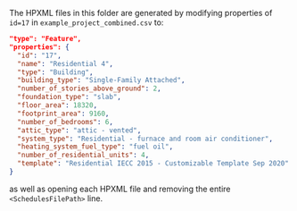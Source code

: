 The HPXML files in this folder are generated by modifying properties of `id=17` in `example_project_combined.csv` to:

  ```json
  "type": "Feature",
  "properties": {
    "id": "17",
    "name": "Residential 4",
    "type": "Building",
    "building_type": "Single-Family Attached",
    "number_of_stories_above_ground": 2,
    "foundation_type": "slab",
    "floor_area": 18320,
    "footprint_area": 9160,
    "number_of_bedrooms": 6,
    "attic_type": "attic - vented",
    "system_type": "Residential - furnace and room air conditioner",
    "heating_system_fuel_type": "fuel oil",
    "number_of_residential_units": 4,
    "template": "Residential IECC 2015 - Customizable Template Sep 2020"
  }
  ```
  
as well as opening each HPXML file and removing the entire `<SchedulesFilePath>` line.
